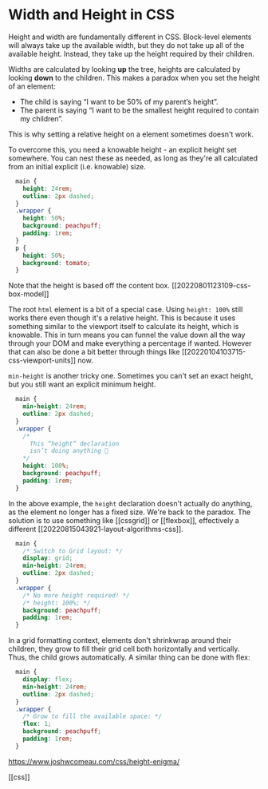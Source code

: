 # Width and Height in CSS

Height and width are fundamentally different in CSS. Block-level elements will always take up the available width, but they do not take up all of the available height. Instead, they take up the height required by their children.

Widths are calculated by looking **up** the tree, heights are calculated by looking **down** to the children. This makes a paradox when you set the height of an element:
- The child is saying “I want to be 50% of my parent’s height”.
- The parent is saying “I want to be the smallest height required to contain my children”.

This is why setting a relative height on a element sometimes doesn't work.

To overcome this, you need a knowable height - an explicit height set somewhere. You can nest these as needed, as long as they're all calculated from an initial explicit (i.e. knowable) size.
```css
  main {
    height: 24rem;
    outline: 2px dashed;
  }
  .wrapper {
    height: 50%;
    background: peachpuff;
    padding: 1rem;
  }
  p {
    height: 50%;
    background: tomato;
  }
```
Note that the height is based off the content box. [[20220801123109-css-box-model]]

The root `html` element is a bit of a special case. Using `height: 100%` still works there even though it's a relative height. This is because it uses something similar to the viewport itself to calculate its height, which is knowable. This in turn means you can funnel the value down all the way through your DOM and make everything a percentage if wanted.
	However that can also be done a bit better through things like [[20220104103715-css-viewport-units]] now.

`min-height` is another tricky one. Sometimes you can't set an exact height, but you still want an explicit minimum height.
```css
  main {
    min-height: 24rem;
    outline: 2px dashed;
  }
  .wrapper {
    /*
      This “height” declaration
      isn’t doing anything 🫤
    */
    height: 100%;
    background: peachpuff;
    padding: 1rem;
  }
```
In the above example, the `height` declaration doesn't actually do anything, as the element no longer has a fixed size. We're back to the paradox.
The solution is to use something like [[cssgrid]] or [[flexbox]], effectively a different [[20220815043921-layout-algorithms-css]].

```css
  main {
    /* Switch to Grid layout: */
    display: grid;
    min-height: 24rem;
    outline: 2px dashed;
  }
  .wrapper {
    /* No more height required! */
    /* height: 100%; */
    background: peachpuff;
    padding: 1rem;
  }
```
In a grid formatting context, elements don't shrinkwrap around their children, they grow to fill their grid cell both horizontally and vertically. Thus, the child grows automatically. A similar thing can be done with flex:
```css
  main {
    display: flex;
    min-height: 24rem;
    outline: 2px dashed;
  }
  .wrapper {
    /* Grow to fill the available space: */
    flex: 1;
    background: peachpuff;
    padding: 1rem;
  }
```

https://www.joshwcomeau.com/css/height-enigma/

[[css]]